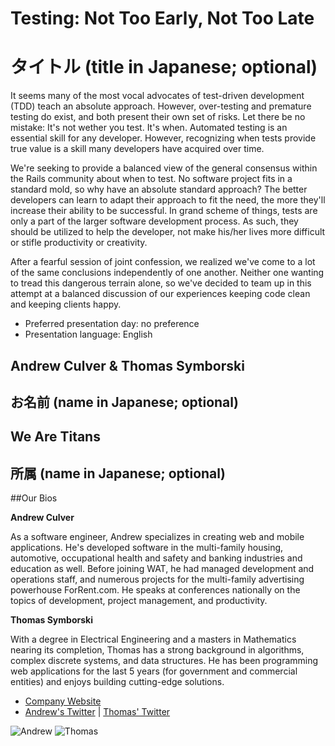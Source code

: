 # Testing: Not Too Early, Not Too Late
# タイトル (title in Japanese; optional)

It seems many of the most vocal advocates of test-driven development (TDD) teach an absolute approach. However, over-testing and premature testing do exist, and both present their own set of risks. Let there be no mistake: It's not wether you test. It's when. Automated testing is an essential skill for any developer. However, recognizing when tests provide true value is a skill many developers have acquired over time.

We're seeking to provide a balanced view of the general consensus within the Rails community about when to test. No software project fits in a standard mold, so why have an absolute standard approach? The better developers can learn to adapt their approach to fit the need, the more they'll increase their ability to be successful. In grand scheme of things, tests are only a part of the larger software development process. As such, they should be utilized to help the developer, not make his/her lives more difficult or stifle productivity or creativity. 

After a fearful session of joint confession, we realized we've come to a lot of the same conclusions independently of one another. Neither one wanting to tread this dangerous terrain alone, so we've decided to team up in this attempt at a balanced discussion of our experiences keeping code clean and keeping clients happy.

- Preferred presentation day: no preference
- Presentation language: English

## Andrew Culver & Thomas Symborski
## お名前 (name in Japanese; optional)

## We Are Titans
## 所属 (name in Japanese; optional)

##Our Bios

__Andrew Culver__

As a software engineer, Andrew specializes in creating web and mobile applications. He's developed software in the multi-family housing, automotive, occupational health and safety and banking industries and education as well. Before joining WAT, he had managed development and operations staff, and numerous projects for the multi-family advertising powerhouse ForRent.com. He speaks at conferences nationally on the topics of development, project management, and productivity.

__Thomas Symborski__

With a degree in Electrical Engineering and a masters in Mathematics nearing its completion, Thomas has a strong background in algorithms, complex discrete systems, and data structures. He has been programming web applications for the last 5 years (for government and commercial entities) and enjoys building cutting-edge solutions.


- [Company Website](http://www.wearetitans.net)
- [Andrew's Twitter](https://twitter.com/#!/andrewculver) | [Thomas' Twitter](https://twitter.com/#!/zsiec)

![Andrew](https://github.com/zsiec/sprk2012-cfp/raw/master/andrew_culver_thomas_symborski-testing_not_too_early_not_too_late/andrew.jpg)
![Thomas](https://github.com/zsiec/sprk2012-cfp/raw/master/andrew_culver_thomas_symborski-testing_not_too_early_not_too_late/thomas.jpg)
